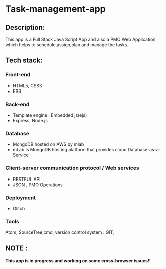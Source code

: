 # Task-management-app
## Description:

This app is a Full Stack Java Script App and also a PMO Web Application, which helps to schedule,assign,plan and manage the tasks.

## Tech stack:

### Front-end
* HTML5, CSS3
* ES6

### Back-end
* Template engine : Embedded js(ejs)
* Express, Node.js

### Database
* MongoDB hosted on AWS by mlab
* mLab is MongoDB hosting platform that provides cloud Database-as-a-Service

### Client-server communication protocol / Web services
* RESTFUL API
* JSON , PMO Operations

### Deployment
* Glitch

### Tools
Atom, SourceTree,cmd, version control system : GIT, 

## NOTE :
#### This app is in progress and working on some cross-browser issues!!
